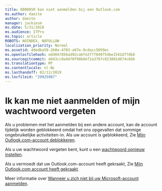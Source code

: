 ```yaml
---
title: 8000050 kan niet aanmelden bij een Outlook.com
ms.author: daeite
author: daeite
manager: jackiesm
ms.date: 5/31/2018
ms.audience: ITPro
ms.topic: article
ROBOTS: NOINDEX, NOFOLLOW
localization_priority: Normal
ms.assetid: 4dedba59-2b0a-4783-a97e-0cdacc5059ec
ms.openlocfilehash: edd047856ad92ca6fe2f7f049754be1541df7db8
ms.sourcegitcommit: dd43cc0a9470f98b8ef2a3787c823801d674c666
ms.translationtype: MT
ms.contentlocale: nl-NL
ms.lasthandoff: 02/12/2019
ms.locfileid: "29925987"
---
```

# <a name="i-cant-sign-in-or-forgot-my-password"></a>Ik kan me niet aanmelden of mijn wachtwoord vergeten

Als u problemen met het aanmelden bij een andere account, kan de account tijdelijk worden geblokkeerd omdat het ons opgevallen dat sommige ongebruikelijke activiteiten-in. Als uw account is geblokkeerd, Zie [Mijn Outlook.com-account deblokkeren](https://go.microsoft.com/fwlink/p/?linkid=2001800&amp;clcid=0x409).
  
Als u uw wachtwoord vergeten bent, kunt u een [wachtwoord opnieuw instellen](https://go.microsoft.com/fwlink/p/?linkid=841909).
  
Als u vermoedt dat uw Outlook.com-account heeft gekraakt, Zie [Mijn Outlook.com account heeft gekraakt](https://go.microsoft.com/fwlink/p/?linkid=874366).
  
Meer informatie over [Wanneer u zich niet bij uw Microsoft-account aanmelden](https://go.microsoft.com/fwlink/p/?linkid=842227).
  

